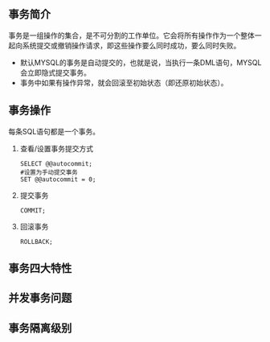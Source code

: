 ## 事务简介
事务是一组操作的集合，是不可分割的工作单位。它会将所有操作作为一个整体一起向系统提交或撤销操作请求，即这些操作要么同时成功，要么同时失败。
- 默认MYSQL的事务是自动提交的，也就是说，当执行一条DML语句，MYSQL会立即隐式提交事务。
- 事务中如果有操作异常，就会回滚至初始状态（即还原初始状态）。
## 事务操作
每条SQL语句都是一个事务。
1. 查看/设置事务提交方式
   ```
   SELECT @@autocommit;
   #设置为手动提交事务
   SET @@autocommit = 0;
   ```
2. 提交事务
   ```
   COMMIT;
   ```
3. 回滚事务
   ```
   ROLLBACK;
   ```
## 事务四大特性
## 并发事务问题
## 事务隔离级别
